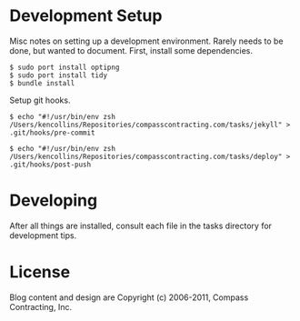 
# Development Setup

Misc notes on setting up a development environment. Rarely needs to be done, but wanted to document. First, install some dependencies.

```shell
$ sudo port install optipng
$ sudo port install tidy
$ bundle install
```

Setup git hooks.

```shell
$ echo "#!/usr/bin/env zsh
/Users/kencollins/Repositories/compasscontracting.com/tasks/jekyll" > .git/hooks/pre-commit
```

```shell   
$ echo "#!/usr/bin/env zsh
/Users/kencollins/Repositories/compasscontracting.com/tasks/deploy" > .git/hooks/post-push
```


# Developing

After all things are installed, consult each file in the tasks directory for development tips.


# License

Blog content and design are Copyright (c) 2006-2011, Compass Contracting, Inc. 

